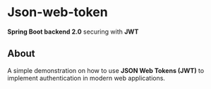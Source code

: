 # Json-web-token
**Spring Boot backend 2.0** securing with **JWT**

## About
A simple demonstration on how to use **JSON Web Tokens (JWT)** to implement authentication in modern web applications.
